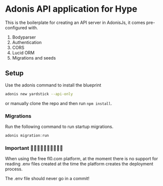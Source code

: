 # Adonis API application for Hype

This is the boilerplate for creating an API server in AdonisJs, it comes pre-configured with.

1. Bodyparser
2. Authentication
3. CORS
4. Lucid ORM
5. Migrations and seeds

## Setup

Use the adonis command to install the blueprint

```bash
adonis new yardstick --api-only
```

or manually clone the repo and then run `npm install`.

### Migrations

Run the following command to run startup migrations.

```js
adonis migration:run
```

### Important 🔴🔥🔴🔥🔴🔥🔴🔥🔴🔥

When using the free fl0.com platform, at the moment there is no support for reading .env files created at the time the platform creates the deployment process.

The .env file should never go in a commit!
